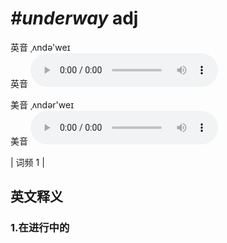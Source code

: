 # ***\#underway*** adj
英音 ˌʌndə'weɪ  
英音
<audio src="./media/underway1.aac" controls="controls"></audio>

美音 ˌʌndər'weɪ  
美音
<audio src="./media/underway2.aac" controls="controls"></audio>



| 词频 1 |  

英文释义
---
### 1.**在进行中的**  


